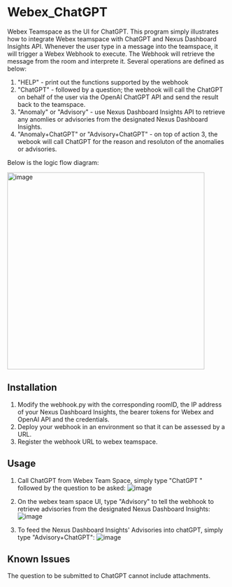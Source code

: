 # Webex_ChatGPT
 Webex Teamspace as the UI for ChatGPT. This program simply illustrates how to integrate Webex teamspace with ChatGPT and Nexus Dashboard Insights API. Whenever the user type in a message into the teamspace, it will trigger a Webex Webhook to execute. The Webhook will retrieve the message  from the room and interprete it. Several operations are defined as below:

 1. "HELP" - print out the functions supported by the webhook
 2. "ChatGPT" - followed by a question; the webhook will call the ChatGPT on behalf of the user via the OpenAI ChatGPT API and send the result back to the teamspace.
 3. "Anomaly" or "Advisory" - use Nexus Dashboard Insights API to retrieve any anomlies or advisories from the designated Nexus Dashboard Insights.
 4. "Anomaly+ChatGPT" or "Advisory+ChatGPT" - on top of action 3, the webook will call ChatGPT for the reason and resoluton of the anomalies or advisories.

Below is the logic flow diagram:


<img width="451" alt="image" src="https://github.com/philiwon8868/Webex_ChatGPT/assets/8743281/4653564b-8203-4c2a-8616-61133b10434b">


## Installation
1. Modify the webhook.py with the corresponding roomID, the IP address of your Nexus Dashboard Insights, the bearer tokens for Webex and OpenAI API and the credentials.
2. Deploy your webhook in an environment so that it can be assessed by a URL.
3. Register the webhook URL to webex teamspace.

## Usage
1. Call ChatGPT from Webex Team Space, simply type "ChatGPT " followed by the question to be asked:
![image](https://github.com/philiwon8868/Webex_ChatGPT/assets/8743281/dd52dfd2-fa2a-49ec-9731-0de5aeb0102d)

2. On the webex team space UI, type "Advisory" to tell the webhook to retrieve advisories from the designated Nexus Dashboard Insights:
![image](https://github.com/philiwon8868/Webex_ChatGPT/assets/8743281/4c43d1f6-bb32-49ea-95cd-8b144b9d48d2)

3. To feed the Nexus Dashboard Insights' Advisories into chatGPT, simply type "Advisory+ChatGPT":
![image](https://github.com/philiwon8868/Webex_ChatGPT/assets/8743281/f7661f90-a50a-4488-a576-2ff527ab61b1)


## Known Issues
The question to be submitted to ChatGPT cannot include attachments.





